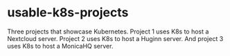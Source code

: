 # usable-k8s-projects
Three projects that showcase Kubernetes. Project 1 uses K8s to host a Nextcloud server. Project 2 uses K8s to host a Huginn server. And project 3 uses K8s to host a MonicaHQ server.
